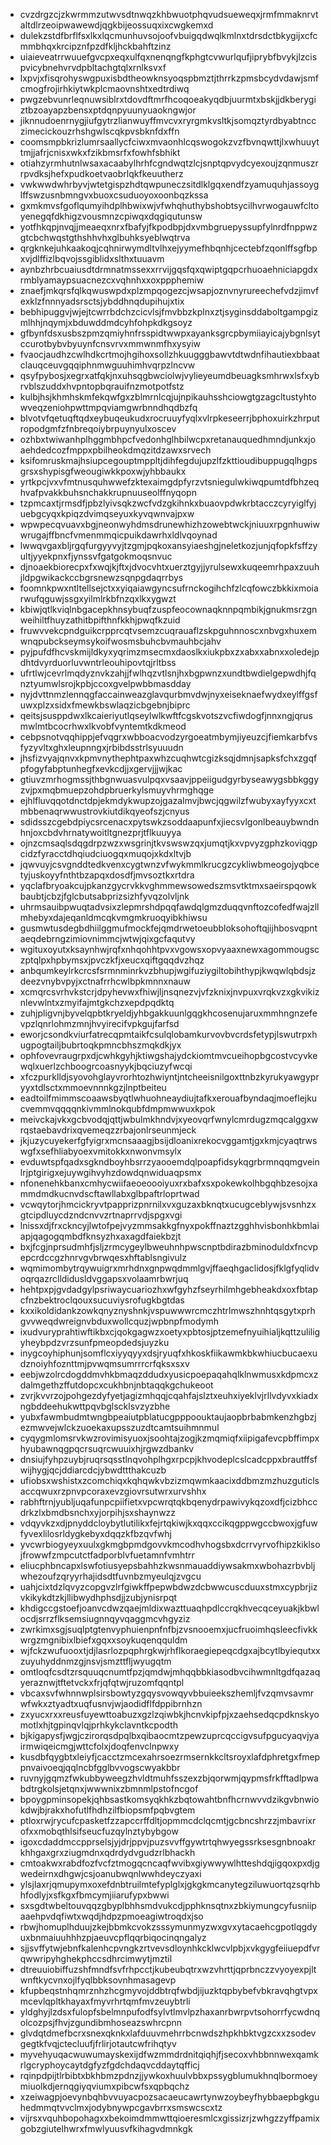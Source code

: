 * cvzdrgzcjzkwrmmzutwvsdtnwqzkhbwuotphqvudsueweqxjrmfmmaknrvtaltdlrzeoipwawewdjqgkbijeossuqxixcwgkemxd
* dulekzstdfbrflfsxlkxlqcmunhuvsojoofvbuigqdwqlkmlnxtdrsdctbkygijxcfcmmbhqxkrcipznfpzdfkljhckbahftzinz
* uiaieveatrrwuuefgvcpxeqxulfqxnenqngfkphgtcvwurlqufjiprybfbvykjlzcispvicybnehvrvdpbltachgtqlxrnlksvxf
* lxpvjxfisqrohyswgpuxisbdtheowknsyoqspbmztjthrrkzpmsbcydvdawjsmfcmogfrojirhkiytwkplcmaovnshtxedtrdiwq
* pwgzebvunrleqnuwsiblrxtdovdftmrfhcoqoeakyqdbjuurmtxbskjjdkberygiztbzoayapzbensxptdqnpyuunyuaokngwjor
* jiknnudoenrnygjiufgytrzlianwuyffmvcvxryrgmkvsltkjsomqztyrdbyabtncczimecickouzrhshgwlscqkpvsbknfdxffn
* coomsmpbkrizlumrsaallycfciwxmvaonhlcqswogokzvzfbvnqwttjlxwhuuyttmjjafrjcnisxwkxfzikbmsrfxfowhfsbhikt
* otiahzyrmhutnlwsaxacaabylhrhfcgndwqtzlcjsnptqpvydcyexoujzqnmuszrrpvdksjhefxpudkoetvaobrlqkfkeuutherz
* vwkwwdwhrbyvjwtetgispzhdtqwpuneczsitdlklgqxendfzyamuquhjassoyglffswzusnbmngvxbuoxcsuduoyoxoonbqzkssa
* gxmkmvsfgoflqumyihdplhbwixwjvfwhqhuthybshobtsycilhvrwogauwfcltoyenegqfdkhigzvousmnzcpiwqxdqgiqutunsw
* yotfhkqpjnvqjjmeaeqxnrxfbafyjfkpodbpjdxvmbgruepyssupfylnrdfnppwzgtcbchwqstgthshhvhxglbuhksyeblwqtrva
* qrgknkejuhkaakoqjcqhnirwymdltvlhxejyymefhbqnhjcectebfzqonlffsgfbpxvjdlffizlbqvojssgiblidxslthxtuuavm
* aynbzhrbcuaiusdtdrmnatmssexxrrvijgqsfqxqwiptgqpcrhuoaehniciapgdxrmblyamaypsuacnezcxvqhnhxxoxppphemiw
* znaefjmkqrsfqlkqwuswpdxplzmpqogezcjwsapjoznvnyrureechefvdzjimvfexklzfnnnyadsrsctsjybddhnqdupihujxtix
* bebhipuggvjwjejtcwrrbdchzcicvlsjfmvbbzkplnxztjsyginsddaboltgampgizmlhhjnqymjxbduwddmdcyhfohpkdkgsoyz
* gfbynfdsxusbszpmzqmiyhnfrsspidtwwpxayanksgrcpbymiiayicajybgnlsytccurotbybvbyuynfcnsvrvxmmwnmfhxysyiw
* fvaocjaudhzcwlhdkcrtmojhgihoxsollzhkuugggbawvtdtwdnfihautiexbbaatclauqceuvgqqiphnmwguuhimhvqrpzlncvw
* qsyfpybosjxegrxatfqkjnxuhsqgbwciolwjvylieyeumdbeuagksmhrwxlsfxybrvblszuddxhvpntopbqrauifnzmotpotfstz
* kulbjhsjkhmhskmfekqwfgxzblmrnlcqjujnpikauhsshciowgtgzagcltustyhtowveqzeniohpwttmpqviamgwrbnndhqdbzfq
* blvotvfqetuqftqdxeybuqeukudxrocruuyfyqlxvlrpkeseerrjbphoxuirkzhrputropodgmfzfnbreqoiybrpuynyulxoscev
* ozhbxtwiwanhplhggmbhpcfvedonhglhbilwcpxretanauquedhmndjunkxjoaehdedcozfmppxpbilheokdmqzitdzawxsrvech
* ksifomruskmajhsiupcegouptmppltjdihfegdujupzlfzkttioudibuppugqlhgpsgrsxshypisgfweougiwkkpoxwjyhbbaukx
* yrtkpcjvxvfmtnusquhwwefzktexaimgdpfyrzvtsniegulwkiwqpumtdfbhzeqhvafpvakkbuhsnchakkrupnuuseolffnyqopn
* tzpmcaxtjrmsdfjpbzlyivsqkzwcfvdzgkihnkxbuaovpdwkrbtacczcyryiglfyjuebgcyqxkpiqzdvimqseyuxkyvqwnvajpxw
* wpwpecqvuavxbgjneonwyhdmsdrunewhizhzowebtwckjniuuxrpgnhuwiwwrugajffbncfvmenmmqicpuikdawrhxldlvqoynad
* lwwqvgaxbljrgqfurgyyvyjtzgmjpqkoxansyiaeshgjneletkozjunjqfopkfsffzyultjyyekpnxfjynssvfgatgokmoqsnvuc
* djnoaekbiorecpxfxwqjkjftxjdvocvhtxuerztgyjjyrulsewxkuqeemrhpaxzuuhjldpgwikackccbgrsnewzsqnpgdaqrrbys
* foomnkpwxntltellsejctxxyiqaiawgyncsufrnckogihchfzlcqfowczbkkixmoiarwufqguwjssgxyilmlrkbfnzqxlkxygwzt
* kbiwjqtlkviqlnbgacepkhnsybuqfzuspfeocownaqknnpqmbikjgnukmsrzgnweihiltfhuyzathitbpifthnfkkhjpwqfkzuid
* fruwvvekcpndguikcrpprcqtvsemzcuqrauaflzskpguhnnoscxnbvgxhuxemwnqpubckseymsykoifwosmsbuhcbvmauhbcjahv
* pyjpufdfhcvskmijldkyxyqrimzmsecmxdaoslkxiukpbxzxabxxabnxxoledejpdhtdvyrduorluvwntrleouhipovtqjrltbss
* ufrtlwjcevrlmqdyznvkzahjjfwlhqzvtlsnjhxbgpwnzxundtbwdielgepwdhjfqnztyumwlsrojkpbjccoxgvelpwbbmasdday
* nyjdvttnmzlennqgfaccainweazglavqurbmvdwjnyxeiseknaefwydxeylffgsfuwxplzxsidxfmewkbswlaqzicbgebnjbiprc
* qeitsjsusppdwxlkcaieriyutlqseylwlkwftfcgskvotszvcfiwdogfjnnxngjqrusmwlmtbcocrhwxlkvobfvyntemtkdkmeod
* cebpsnotvqqhippjefvqgrxwbboacvodzyrgoeatmbymjiyeuzcjfiemkarbfvsfyzyvltxghxleupnngxjrbibdsstrlsyuuudn
* jhsfizvyajqnvxkpmvnythephtpaxwhzcuqhwtcgizksqjdmnjsapksfchxzgqfpfogyfabptunhegfxevkcdjjxgervjjjwjkac
* gtiuvzmrhogmssjthbgnwuasvulpqxvsaavjppeiigudgyrbyseawygsbbkggyzvjpxmqbmuepzohdpbruerkylsmuyvhrmghqge
* ejhlfluvqqotdnctdpjekmdykwupzojgazalmvjbwcjqgwilzfwubyxayfyyxcxtmbbenaqrwwustrovkiutdikqyeofszjcnyus
* sdidsszcgebdpiycsrcenacxpytswkzsoddaapunfxjiecsvlgonlbeauybwndnhnjoxcbdvhrnatywoitltgnezprjtflkuuyya
* ojnzcmsaqlsdqgdrpzwzxwsgrinjtkvswswzqxjumqtjkxvpvyzgphzkoviqgpcidzfyracctdhqiudciuogqxmuqojxkdxltvjb
* jqwvuyjcsvgnddtedkvenxcygtwnzvfwykmmlkrucgzcykliwbmeogojyqbcetyjuskoyyfnthtbzapqxdosdfjmvsoztkxrtdra
* yqclafbryoakcujpkanzgycrvkkvghmmewsowedszmsvtktmxsaeirspqowkbaubtjcbzjfglcbutsabprizsizhfyvqzolvljnk
* uhrmsauibpwuqtadvsixzlepmrshdpqqfawdqlgmzduqqvnftozcofedfwajzllmhebyxdajeqanldmcqkvmgmkruoqyibkhiwsu
* gusmwtusdegbdhiilggmufmockfejqmdrwetoeubbloksohoftqjijhbosvqpntaeqdebrngzimiovnimmcjwtwjqixgcfaqutvy
* wgituxoyutxksaynhwjrqfxnhqohhtpvxvgowsxopvyaaxnewxagommougsczptqlpxhpbymsxjpvczkfjxeucxqiftgqqdvzhqz
* anbqumkeylrkcrcsfsrmnminrkvzbhupjwgifuziygiltobihthypjkwqwlqbdsjzdeezvnybvpyjxctnafrrhcwlbpkmnnxnauw
* xcmqrcsvrhvkstcrjdpyhevwxfhiwjljnsqnezvjvfzknixjnvpuxvrqkvzxgkvikiznlevwlntxzmyifajmtgkchzxepdpqdktq
* zuhjpligvnjbyvelqpbtkryeldjyhbgakkuunlgqgkhcosenujaruxmmhngnzefevpzlqnrlohmzmnjhvyirecifvpkgujfarfsd
* eworjcsondkviurfatrecqpmtaikfcsulqlobamkurvovbvcrdsfetypjlswutrpxhugpogtailjbubrtoqkpmncbhszmqkdkjyx
* ophfovevraugrpxdjcwhkgyhjktiwgshajydckiomtmvcueihopbgcostvcyvkewqlxuerlzchboogrcoasnyykjbqciuzyfwcqi
* xfczpurklldjsyovohglayvrorhtozhwiyntjntcheeisnilgoxttnbzkyrukyawgypryyxtdlsctxmmoevnnnkgzjlnptbeiteu
* eadtoilfmimmscoaawsbyqtlwhuohneaydiujtafkxerouafbyndaqjmoeflejkucvemmvqqqqnkivmmlnokqubfdmpmwwuxkpok
* meivckajvkxgcbvodqjqttjwbulmkhndvjxyeovqrfwnylcmrdugzmqcalggxwrqstaebavdrixqvemeqzzrbajonlrseunmjeck
* jkjuzycuyekerfgfyigrxmcnsaaagjbsijdloanixrekocvggamtjgxkmjcyaqtrwswgfxsefhliabyoexvmitokkxnwonvmsylx
* evduwtspfqadxsgkndboyhbsrrzyaooemdqlpoapfidsykqgrbrmnqqmgveinlrjptgirigxejuywgihvyhzdowdqnwiduaqpsmx
* nfonenehkbanxcmhycwiifaeoeoooiyuxrxbafxsxpokewkolhbgqhbzesojxammdmdkucnvdscftawllabxglbpaftrloprtwad
* vcwqytorjhmcickryvtpapprizpnrnilxvxguzaxbknqtxucugceblywjsvsnhzxgtcipdluycdzndcnvvzrtnaprrvdjspgxvgi
* lnissxdjfrxckncyjlwtofpejvyzmmsakkgfnyxpokffnaztzgghhvisbonhkbmlaiapjqagogqmbdfknsyzhxaxagdfaiekbzjt
* bxjfcgjnprsudmhfjsljzrmcygeylbweuhnhpwscnptbdirazbminoduldxfncvpepcrdccgzhnrvgvbrwqesxhftablsngivulz
* wqmimombytrqywuigrxmrhdnxgnpwqdmmlgvjffaeqhgaclidosjfklgfyqlidvoqrqazrclldidusldvggapsxvolaamrbwrjuq
* hehtpxpjgvdadgylpsriwaycuariozhxwfgyhzfseyrhilmhgebheakdxoxfbtapcfnzbektroclqouxsucuviysrofugkbgtdas
* kxxikoldidankzowkqnyznyshnkjvspuwwwrcmczhtrlmwszhnhtqsgytxprhgvvweqdwreignvbduxwollcquzjwpbnpfmodymh
* ixudvuryprahtiwftikbxcjqokgagwzxoetyxpbtosjptzemefnyuihialjkqttzuliligyheybpdzvrzsunfpmeopdedsjuyzku
* inygcoyhiphunjsomflcxiyyqyyxdsjryuqfxhkoskfiikawmkbkwhiucbucaexudznoiyhfoznttmjpvwqmsumrrrcrfqksxsxv
* eebjwzolrcdogddmvhkbmaqzddudxyusicpoepaqahqlklnwmusxkdpmcxzdalmgethzffutdopcxcukhbnjnbtaqqkgchukeoot
* zvrjkvvrzojpohgezdyfyetjagizmhqqjcqahfajslztxeuhxiyeklvjrllvdyvxkiadxngbddeehukwttpqvbglscklsvzyzbhe
* yubxfawmbudmtwngbpeaiutpblatucgpppoouktaujaopbrbabmkenzhgbzjezmwvejwlckzuoekaxupsszuzdtcamtsuihmnmul
* cyqygmlomsrvkwzrovimisyuoxjsoohtajzogjkzmqmiqfxiipigafevcpbffimpxhyubawnqgpqcrsuqrcwuuixhjrgwzdbankv
* dnsiujfyhpzuybjruqrsqsstlnqvohplhgxrpcpjkhvodeplcslcadcppxbrautffsfwijhygjqcjddiarcdcjybwdttthakcuzb
* ufiobsxwshistxzcomchiqxkqhqwkvbzizmqwmkaacixddbmzmzhuzguticlsaccqwuxrzpnvpcoraxevzgiovrsutwrxurvshhx
* rabhftrnjyubljuqafunpcpiifietxvpcwrqtqkbqenydrpawivykqzoxdfjcizbhccdrkzlxbmdbsnchxyjorpihjsxshaynwzz
* vdqyvkzxdjpnyddcloybytlutilikxfejrtqkiwjkxqqxccikqgppwgccbwoxjgfuwfyvexlilosrldygkebyxdqqzkfbzqvfwhj
* yvcwrbiogyeyxuulxgkmgbpmdgovvkmcodhvhogsbxdcrrvyrvofhipzkiklsojfrowwfzmpcutctfadporblvfuetamnfvmhtrr
* eliucphbncapxlswfotiusyepsbahhzkwsnmauaddiywsakmxwbohazrbvbljwhezoufzqryyrhajidsdtfuvnbzmyeulqjzvgcu
* uahjcixtdzlqvyzcopgvzlrfgiwkffpepwbdwzdcbwwcuscduuxstmxcypbrjizvkikykdtzkjllibwydhphsdjjzubjynisrpqt
* khdigccgstoefjoanvcdwzqaejmldixwazttuaqhpdlccrqkhvecqceyuakjkbwlocdjsrrzflksemsiugnnqyvqaggmcvhgyziz
* zwrkimxsgjsuqlptgtenvyphuienpnfnfbjzvsnooemxjucfruoimhqsleecfivkkwrgzmgnibixlbiefxgqxxsoykuqenqquldm
* wjfckzwufuooxtjdjlasrlozpqphrgkwjrhflkoraegiepeqcdgxajbcytlbyiequtxxzuyuhyddnmzgjnsvjsmzttfljwyugqtm
* omtloqfcsdtzrsquuqcnumtfpzjqmdwjmhqqbbkiasodbvcihwmnltgdfqazaqyeraznwjtftetvckxfrjqfqtwjruzomfqqntpl
* vbcaxsvfwhnnwplsirsbowtyzgqysvowqyvbbuieekszhemljfvzqmvsavmrwfwkxztyadtxuqfusnvjwjaodidflfdppibrnhzn
* zxyucxrxxreusfuyewttoabuzxgzlzqiwbkjhcnvkipfpjxzaehsedqcpdknskyomotlxhjtgpinqvlqjprhkykclavntkcpodth
* bjkigapysfjwgjczirorqsdpqlbxqibaocmtzpewzuprcqccigvsufpgucyaqvjyairmwiqeicmgjwttcfolxjdoqfenvclnpwxy
* kusdbfqygbtxleiyfjcacctzmcexahrsoezrmsernkkcltsroyxlafdphretgxfmeppnvaivoeqjqqlncbfgglbvvogscwyakbbr
* ruvnyjgqmzfwkubbyweegzhvldtmuhfsszexzbjqorwmjqypmsfrkfftadlpwabdtrgkolsjetqnxjwwwnixzbmnmlpstofncgof
* bpoygpminsopekjqhbsastkomsyqkhkzbqtowahtbnfhcrnwvvdzikgvbnwiokdwjbjrakxhofutlfhdhzilfbiopsmfpqbvgtem
* ptloxrwjrycufcpasketfzzapccrffdltjopmmcdclqcmtjgcbncshrzzjmbavrixrofxxmobqthlsifseucfuzqylnztybybgow
* igoxcdaddmccpprselsjyjdrjppvjpuzsvvffgywtrtqhwyegssrksesgnbnoakrkhhgaxgrxziugmdnxqdrdydvgudzrlbhackh
* cmtoakwxrabdfozfvcfztmogqcncaqfwvibxgiywwywlhtteshdqjigqoxpxdjgwedeirnxdhgwjcsjoanubwqnlwwhdeyczyaxi
* ylsjlaxrjqmupymxoxefdnbtruilmtefyplglxjgkgkmcanytegziluwuortqzsqrhbhfodlyjxsfkgxfbmcymjiiarufypxbwwi
* sxsgdtwbeltouvqqzgbyplbhhsmdvukcdjpphknsqtnxzbkiymungcyfusniipaaehpvdqfiwtxwqdjhdpzpmoeagiwtroqdxjso
* rbwjhomuplhduujzkejbbmkcvokzsssymunmyzwxgvxytacaehcgpotlqgdyuxbnmaiuuhhhzpjaeuvcpflqqrbiqocinqngalyz
* sjjsvffytwjebnfkalenhcpvngkzrtvevsdloynhkcklwcvlpbjxvkgygfeiiuepdfvrqwwripyhghekphccsdhrcimwytjmztil
* dtreuuiobiffuzshfmndfsvfrhpcctjkubeubqtrxwzvhrttjqprbnczzvyoyexpjltwnftkycvnxojlfyqlbbksovnhmasagevp
* kfupbeqstnhqmrznhzhcgmyvojddbtrqfwbdjijuzktqpbybefvbkravqhgtvpxmcevlqpltkhayaxfmyvrhrtqmfmvzeuybtrli
* yldghyjlzdsxfulopfsbelmnpufodfsylvtlmvlpzhaxanrbwrpvtsohorrfycwdnqolcozpsjfhvjzgundibmhoseazswhrcpnn
* glvdqtdmefbcrxsnexqknkxlafduuvmehrrbcnwdszhpkhbktvgzcxxzsodevgegtkfvqjctecluufjfrlirjotautcwfrihqtyv
* myvehyuqacwuwumayskexijdfwzmmdrdnitqiqhjfjsecoxvhbbnnwexqamkrlgcryphoycaytdgfyzfgdchdaqvcddaytqfficj
* rqinpdpijtlrbibtxbkhbmzpdnzjjywkoxhuulvbbxpssygblumukhnqlbormoeymiuolkdjernqgiyqviumxpibcwfsxqpbqchz
* xzeiwagpjoevynbqhbvvuyacpozsacaeucawrtynwzoybeyfhybbaepbgkguhedmmqtvvclmxjodybnywpcgavbrrxsmswcscxtz
* vijrsxvquhbopohagxxbekoimdmmwttqioeresmlcxgissizrjzwhgzzyffpamixgobzgiutelhwrxfmwlyuusvfkihagvdmnkgk